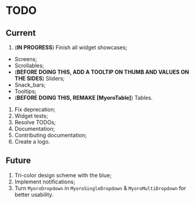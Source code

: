 # TODO

## Current

1. (**IN PROGRESS**) Finish all widget showcases;

- Screens;
- Scrollables;
- (**BEFORE DOING THIS, ADD A TOOLTIP ON THUMB AND VALUES ON THE SIDES**) Sliders;
- Snack_bars;
- Tooltips;
- (**BEFORE DOING THIS, REMAKE [MyoroTable]**) Tables.

1. Fix deprecation;
1. Widget tests;
1. Resolve TODOs;
1. Documentation;
1. Contributing documentation;
1. Create a logo.

## Future

1. Tri-color design scheme with the blue;
1. Implement notifications;
1. Turn `MyoroDropdown` in `MyoroSingleDropdown` & `MyoroMultiDropdown` for better usability.
